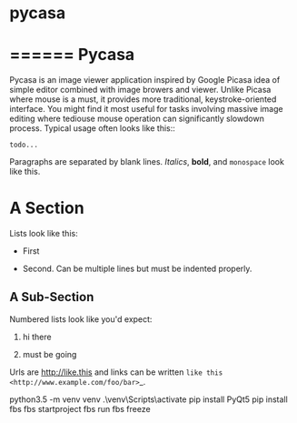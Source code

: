 # pycasa
======
Pycasa
======

Pycasa is an image viewer application inspired by Google Picasa idea of simple
editor combined with image browers and viewer. Unlike Picasa where mouse is a must,
it provides more traditional, keystroke-oriented interface.
You might find it most useful for tasks involving massive image editing where tediouse
mouse operation can significantly slowdown process.
Typical usage often looks like this::

    todo...


Paragraphs are separated by blank lines. *Italics*, **bold**,
and ``monospace`` look like this.


A Section
=========

Lists look like this:

* First

* Second. Can be multiple lines
  but must be indented properly.

A Sub-Section
-------------

Numbered lists look like you'd expect:

1. hi there

2. must be going

Urls are http://like.this and links can be
written `like this <http://www.example.com/foo/bar>`_.

python3.5 -m venv venv
.\venv\Scripts\activate
pip install PyQt5
pip install fbs
fbs startproject
fbs run
fbs freeze